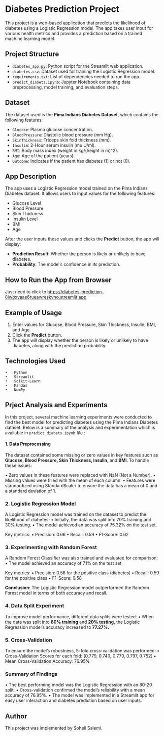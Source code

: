 # Diabetes Prediction Project

This project is a web-based application that predicts the likelihood of diabetes using a Logistic Regression model. The app takes user input for various health metrics and provides a prediction based on a trained machine learning model.

## Project Structure

- `diabetes_app.py`: Python script for the Streamlit web application.
- `diabetes.csv`: Dataset used for training the Logistic Regression model.
- `requirements.txt`: List of dependencies needed to run the app.
- `predict_diabets.ipynb`: Jupyter Notebook containing data preprocessing, model training, and evaluation steps.

## Dataset

The dataset used is the **Pima Indians Diabetes Dataset**, which contains the following features:

- `Glucose`: Plasma glucose concentration.
- `BloodPressure`: Diastolic blood pressure (mm Hg).
- `SkinThickness`: Triceps skin fold thickness (mm).
- `Insulin`: 2-Hour serum insulin (mu U/ml).
- `BMI`: Body mass index (weight in kg/(height in m)^2).
- `Age`: Age of the patient (years).
- `Outcome`: Indicates if the patient has diabetes (1) or not (0).

## App Description

The app uses a Logistic Regression model trained on the Pima Indians Diabetes dataset. It allows users to input values for the following features:

- Glucose Level
- Blood Pressure
- Skin Thickness
- Insulin Level
- BMI
- Age

After the user inputs these values and clicks the **Predict** button, the app will display:

- **Prediction Result**: Whether the person is likely or unlikely to have diabetes.
- **Probability**: The model’s confidence in its prediction.

## How to Run the App from Browser

Just  need to click to https://diabetes-prediction-8iwbxyaae6rueawreskvno.streamlit.app

## Example of Usage

1. Enter values for Glucose, Blood Pressure, Skin Thickness, Insulin, BMI, and Age.
2. Click the **Predict** button.
3. The app will display whether the person is likely or unlikely to have diabetes, along with the prediction probability.


## Technologies Used
	•	Python
	•	Streamlit
	•	Scikit-Learn
	•	Pandas
	•	NumPy

 ## Prject Analysis and Experiments
 In this project, several machine learning experiments were conducted to find the best model
 for predicting diabetes using the Pima Indians Diabetes dataset. Below is a summary of the analysis
 and experimentation which is available in `predict_diabets.ipynb` file :
 
 #### 1. Data Preprocessing
 The dataset contained some missing or zero values in key features such as **Glucose, Blood Pressure, Skin Thickness, Insulin**, and **BMI**. 
 To handle these issues:

•	Zero values in these features were replaced with NaN (Not a Number).
•	Missing values were filled with the mean of each column.
•	Features were standardized using StandardScaler to ensure the data has a mean of 0 and a standard deviation of 1.

### 2. Logistic Regression Model

A Logistic Regression model was trained on the dataset to predict the likelihood of diabetes:
	•	Initially, the data was split into 70% training and 30% testing.
	•	The model achieved an accuracy of 75.32% on the test set.


 Key metrics:
	•	Precision: 0.66
	•	Recall: 0.59
	•	F1-Score: 0.62

 ### 3. Experimenting with Random Forest

 A Random Forest Classifier was also trained and evaluated for comparison:
	•	The model achieved an accuracy of 71% on the test set.

 Key metrics:
	•	Precision: 0.58 for the positive class (diabetes)
	•	Recall: 0.59 for the positive class
	•	F1-Score: 0.58

 **Conclusion:** The Logistic Regression model outperformed the Random Forest model
 in terms of both accuracy and recall.

 ### 4. Data Split Experiment

 To improve model performance, different data splits were tested:
	•	When the data was split into **80% training** and **20% testing**, the Logistic Regression model’s accuracy increased to **77.27%.**

 ### 5. Cross-Validation
 To ensure the model’s robustness, 5-fold cross-validation was performed:
	•	Cross-Validation Scores for each fold: [0.779, 0.740, 0.779, 0.797, 0.752]
	•	Mean Cross-Validation Accuracy: 76.95%

 ### Summary of Findings

•	The best performing model was the Logistic Regression with an 80-20 split.
•	Cross-validation confirmed the model’s reliability with a mean accuracy of 76.95%.
•	The model was implemented in a Streamlit app for easy user interaction and diabetes prediction based on user inputs.


 ## Author

 This project was implemented by Soheil Salemi.
 
